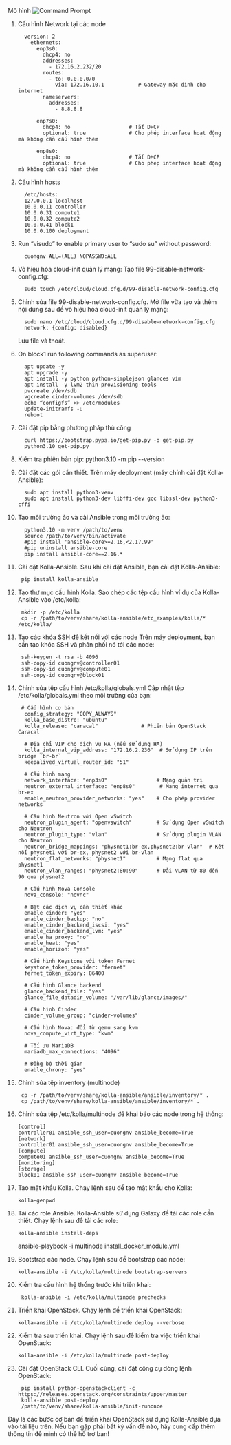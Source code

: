 Mô hình 
![Command Prompt](https://github.com/cuongnvvietis/NhanHoa/blob/main/Docs/Picture/Openstack/Screenshot_103.png)
1. Cấu hình Network tại các node
   
         version: 2
           ethernets:
             enp3s0:
               dhcp4: no
               addresses:
                 - 172.16.2.232/20
               routes:
                 - to: 0.0.0.0/0
                   via: 172.16.10.1           # Gateway mặc định cho internet
               nameservers:
                 addresses:
                   - 8.8.8.8
         
             enp7s0:
               dhcp4: no                   # Tắt DHCP
               optional: true              # Cho phép interface hoạt động mà không cần cấu hình thêm
         
             enp8s0:
               dhcp4: no                   # Tắt DHCP
               optional: true              # Cho phép interface hoạt động mà không cần cấu hình thêm
3. Cấu hình hosts
   
         /etc/hosts:
         127.0.0.1 localhost
         10.0.0.11 controller
         10.0.0.31 compute1
         10.0.0.32 compute2
         10.0.0.41 block1
         10.0.0.100 deployment

2. Run “visudo” to enable primary user to “sudo su” without password:

         cuongnv ALL=(ALL) NOPASSWD:ALL
   
3. Vô hiệu hóa cloud-init quản lý mạng: Tạo file 99-disable-network-config.cfg:

         sudo touch /etc/cloud/cloud.cfg.d/99-disable-network-config.cfg
   
4. Chỉnh sửa file 99-disable-network-config.cfg. Mở file vừa tạo và thêm nội dung sau để vô hiệu hóa cloud-init quản lý mạng:

         sudo nano /etc/cloud/cloud.cfg.d/99-disable-network-config.cfg
         network: {config: disabled}
   Lưu file và thoát.

5. On block1 run following commands as superuser:
   
         apt update -y
         apt upgrade -y
         apt install -y python python-simplejson glances vim
         apt install -y lvm2 thin-provisioning-tools
         pvcreate /dev/sdb
         vgcreate cinder-volumes /dev/sdb
         echo “configfs” >> /etc/modules
         update-initramfs -u
         reboot

6. Cài đặt pip bằng phương pháp thủ công
   
         curl https://bootstrap.pypa.io/get-pip.py -o get-pip.py
         python3.10 get-pip.py

7. Kiểm tra phiên bản pip:
         python3.10 -m pip --version
8. Cài đặt các gói cần thiết. Trên máy deployment (máy chính cài đặt Kolla-Ansible):
   
         sudo apt install python3-venv
         sudo apt install python3-dev libffi-dev gcc libssl-dev python3-cffi
9. Tạo môi trường ảo và cài Ansible trong môi trường ảo:

         python3.10 -m venv /path/to/venv
         source /path/to/venv/bin/activate
         #pip install 'ansible-core>=2.16,<2.17.99'
         #pip uninstall ansible-core
         pip install ansible-core==2.16.*

10. Cài đặt Kolla-Ansible. Sau khi cài đặt Ansible, bạn cài đặt Kolla-Ansible:

         pip install kolla-ansible
11. Tạo thư mục cấu hình Kolla. Sao chép các tệp cấu hình ví dụ của Kolla-Ansible vào /etc/kolla:

         mkdir -p /etc/kolla
         cp -r /path/to/venv/share/kolla-ansible/etc_examples/kolla/* /etc/kolla/

12. Tạo các khóa SSH để kết nối với các node
Trên máy deployment, bạn cần tạo khóa SSH và phân phối nó tới các node:

         ssh-keygen -t rsa -b 4096
         ssh-copy-id cuongnv@controller01
         ssh-copy-id cuongnv@compute01
         ssh-copy-id cuongnv@block01
   
9. Chỉnh sửa tệp cấu hình /etc/kolla/globals.yml
Cập nhật tệp /etc/kolla/globals.yml theo môi trường của bạn:

        # Cấu hình cơ bản
         config_strategy: "COPY_ALWAYS"
         kolla_base_distro: "ubuntu"
         kolla_release: "caracal"              # Phiên bản OpenStack Caracal
         
         # Địa chỉ VIP cho dịch vụ HA (nếu sử dụng HA)
         kolla_internal_vip_address: "172.16.2.236"  # Sử dụng IP trên bridge `br-br`
         keepalived_virtual_router_id: "51"
         
         # Cấu hình mạng
         network_interface: "enp3s0"                # Mạng quản trị
         neutron_external_interface: "enp8s0"        # Mạng internet qua br-ex
         enable_neutron_provider_networks: "yes"    # Cho phép provider networks
         
         # Cấu hình Neutron với Open vSwitch
         neutron_plugin_agent: "openvswitch"        # Sử dụng Open vSwitch cho Neutron
         neutron_plugin_type: "vlan"                # Sử dụng plugin VLAN cho Neutron
         neutron_bridge_mappings: "physnet1:br-ex,physnet2:br-vlan"  # Kết nối physnet1 với br-ex, physnet2 với br-vlan
         neutron_flat_networks: "physnet1"          # Mạng flat qua physnet1
         neutron_vlan_ranges: "physnet2:80:90"      # Dải VLAN từ 80 đến 90 qua physnet2
         
         # Cấu hình Nova Console
         nova_console: "novnc"
         
         # Bật các dịch vụ cần thiết khác
         enable_cinder: "yes"
         enable_cinder_backup: "no"
         enable_cinder_backend_iscsi: "yes"
         enable_cinder_backend_lvm: "yes"
         enable_ha_proxy: "no"
         enable_heat: "yes"
         enable_horizon: "yes"
         
         # Cấu hình Keystone với token Fernet
         keystone_token_provider: "fernet"
         fernet_token_expiry: 86400
         
         # Cấu hình Glance backend
         glance_backend_file: "yes"
         glance_file_datadir_volume: "/var/lib/glance/images/"
         
         # Cấu hình Cinder
         cinder_volume_group: "cinder-volumes"
         
         # Cấu hình Nova: đổi từ qemu sang kvm
         nova_compute_virt_type: "kvm"
         
         # Tối ưu MariaDB
         mariadb_max_connections: "4096"
         
         # Đồng bộ thời gian
         enable_chrony: "yes"


10. Chỉnh sửa tệp inventory (multinode)
    
         cp -r /path/to/venv/share/kolla-ansible/ansible/inventory/* .
         cp /path/to/venv/share/kolla-ansible/ansible/inventory/* .

11. Chỉnh sửa tệp /etc/kolla/multinode để khai báo các node trong hệ thống:

        [control]
        controller01 ansible_ssh_user=cuongnv ansible_become=True
        [network]
        controller01 ansible_ssh_user=cuongnv ansible_become=True
        [compute]
        compute01 ansible_ssh_user=cuongnv ansible_become=True
        [monitoring]
        [storage]
        block01 ansible_ssh_user=cuongnv ansible_become=True
12. Tạo mật khẩu Kolla. Chạy lệnh sau để tạo mật khẩu cho Kolla:

        kolla-genpwd

13. Tải các role Ansible. Kolla-Ansible sử dụng Galaxy để tải các role cần thiết. Chạy lệnh sau để tải các role:

        kolla-ansible install-deps

       ansible-playbook -i multinode install_docker_module.yml

15. Bootstrap các node. Chạy lệnh sau để bootstrap các node:

        kolla-ansible -i /etc/kolla/multinode bootstrap-servers
        
16. Kiểm tra cấu hình hệ thống trước khi triển khai:

         kolla-ansible -i /etc/kolla/multinode prechecks 

17. Triển khai OpenStack. Chạy lệnh để triển khai OpenStack:

        kolla-ansible -i /etc/kolla/multinode deploy --verbose
    
18. Kiểm tra sau triển khai. Chạy lệnh sau để kiểm tra việc triển khai OpenStack:

        kolla-ansible -i /etc/kolla/multinode post-deploy
    
19. Cài đặt OpenStack CLI. Cuối cùng, cài đặt công cụ dòng lệnh OpenStack:

         pip install python-openstackclient -c https://releases.openstack.org/constraints/upper/master
         kolla-ansible post-deploy
         /path/to/venv/share/kolla-ansible/init-runonce

Đây là các bước cơ bản để triển khai OpenStack sử dụng Kolla-Ansible dựa vào tài liệu trên. Nếu bạn gặp phải bất kỳ vấn đề nào, hãy cung cấp thêm thông tin để mình có thể hỗ trợ bạn!
